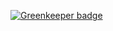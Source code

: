 
[![Greenkeeper badge](https://badges.greenkeeper.io/sbrow/testing-electron.svg)](https://greenkeeper.io/)

